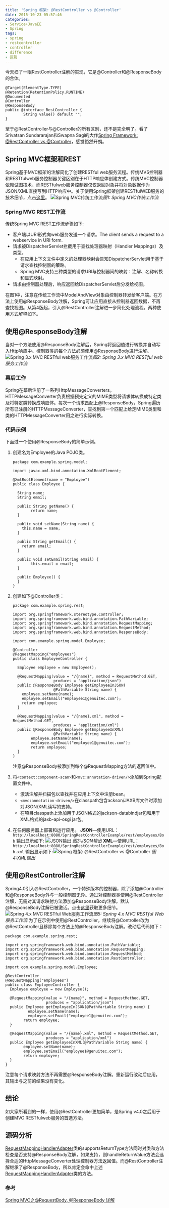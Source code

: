 ```yaml
---
title: 'Spring 框架: @RestController vs @Controller'
date: 2015-10-23 05:57:46
categories: 
- Service+JavaEE
- Spring
tags: 
- spring
- restcontroller
- controller
- difference
- 区别
---
```

今天扫了一眼RestController注解的实现，它是@Controller和@ResponseBody的合体。
```
@Target(ElementType.TYPE)
@Retention(RetentionPolicy.RUNTIME)
@Documented
@Controller
@ResponseBody
public @interface RestController {
        String value() default "";
}
```

至于@RestController与@Controller的所有区别，还不是完全明了。看了Srivatsan	Sundararajan和Swapna Sagi的大作[Spring Framework: @RestController vs @Controller](https://www.genuitec.com/spring-frameworkrestcontroller-vs-controller/)，感觉豁然开朗。

## Spring MVC框架和REST

Spring基于MVC框架的注解简化了创建RESTful web服务流程。传统MVS控制器和RESTfulweb服务控制器关键区别在于HTTP响应体创建方式。传统MVC控制器依赖试图技术，而RESTfulweb服务控制器仅仅返回对象并将对象数据作为JSON/XML直接写到HTTP响应中。关于使用Spring框架创建RESTfulWEB服务的技术细节，点击[这里](http://docs.spring.io/spring-framework/docs/current/spring-framework-reference/html/mvc.html)。
![Spring MVC传统工作流](/images/2015/10/0026uWfMzy7evDAilis5c.png)_图1: Spring MVC传统工作流_

### Spring MVC REST工作流

传统Spring MVC REST工作流步骤如下:
- 客户端以URI形式向web服务发送一个请求。The client sends a request to a webservice in URI form.
- 请求被DispatcherServlet拦截用于查找处理器映射（Handler Mappings）及类型。
  - 在应用上下文文件中定义的处理器映射会告知DispatcherServlet用于基于请求查找控制器的策略。
  - Spring MVC支持三种类型的请求URI与控制器间的映射：注解、名称转换和显式映射。
- 请求由控制器处理后，响应返回给DispatcherServlet后分发给视图。

在图1中，注意在传统工作流中ModelAndView对象由控制器转发给客户端。在方法上使用@ResponseBody注解，Spring可让应用直接从控制器返回数据，不再查找视图。从第4版起，引入@RestController注解进一步简化处理流程。两种使用方式解释如下。

## 使用@ResponseBody注解

当对一个方法使用@ResponseBody注解后，Spring将返回值进行转换并自动写入Http响应中。控制器类的每个方法必须使用@ResponseBody进行注解。
![Spring 3.x MVC RESTful web服务工作流](/images/2015/10/0026uWfMzy7evNBnXfSfc.png)_图2: Spring 3.x MVC RESTful web服务工作流_

### 幕后工作

Spring在幕后注册了一系列HttpMessageConverters。HTTPMessageConverter负责根据预先定义的MIME类型将请求体转换成特定类及将特定类转换成响应体。每次一个请求匹配上@ResponseBody，Spring遍历所有已注册的HTTPMessageConverter，查找到第一个匹配上给定MIME类型和类的HTTPMessageConverter用之进行实际转换。

### 代码示例

下面过一个使用@ResponseBody的简单示例。

1. 创建名为Employee的Java POJO类。
   ```
   package com.example.spring.model;
    
   import javax.xml.bind.annotation.XmlRootElement;
    
   @XmlRootElement(name = "Employee")
   public class Employee {
    
     String name;
     String email;
    
     public String getName() {
           return name;
     }
    
     public void setName(String name) {
       this.name = name;
     }
    
     public String getEmail() {
       return email;
     }
    
     public void setEmail(String email) {
           this.email = email;
     }
    
     public Employee() {
     }
   }
   ```
2. 创建如下@Controller类：
   ```
   package com.example.spring.rest;
    
   import org.springframework.stereotype.Controller;
   import org.springframework.web.bind.annotation.PathVariable;
   import org.springframework.web.bind.annotation.RequestMapping;
   import org.springframework.web.bind.annotation.RequestMethod;
   import org.springframework.web.bind.annotation.ResponseBody;
    
   import com.example.spring.model.Employee;
    
   @Controller
   @RequestMapping("employees")
   public class EmployeeController {
    
     Employee employee = new Employee();
    
     @RequestMapping(value = "/{name}", method = RequestMethod.GET, 
                     produces = "application/json")
     public @ResponseBody Employee getEmployeeInJSON(
                     @PathVariable String name) {
       employee.setName(name);
       employee.setEmail("employee1@genuitec.com");
       return employee;
     }
    
     @RequestMapping(value = "/{name}.xml", method = RequestMethod.GET, 
                     produces = "application/xml")
     public @ResponseBody Employee getEmployeeInXML(
                     @PathVariable String name) {
           employee.setName(name);
           employee.setEmail("employee1@genuitec.com");
           return employee;
     }
   }
   ```
   注意@ResponseBody被添加到每个@RequestMapping方法的返回值中。

3. 将`<context:component-scan>`和`<mvc:annotation-driven/>`添加到Spring配置文件中。
    - 激活注解并扫描包以查找并在应用上下文中注册bean。
    - `<mvc:annotation-driven/>`在classpath包含ackson/JAXB库文件时添加对JSON/XML读写的支持。
    - 在项目classpath上添加用于JSON格式的jackson-databindjar包和用于XML格式的jaxb-api-osgi jar包。
4. 在任何服务器上部署和运行应用。
   **JSON**—使用URL：`http://localhost:8080/SpringRestControllerExample/rest/employees/Bob` 输出显示如下:
   ![JSON输出](/images/2015/10/0026uWfMzy7evNZL66i96.png)
   _图3:JSON输出_
   **XML**—使用URL：`http://localhost:8080/SpringRestControllerExample/rest/employees/Bob.xml`
   输出显示如下:![Spring 框架: @RestController vs @Controller](/images/2015/10/0026uWfMzy7evNUZcX7b9.jpg)
   _图4:XML输出_

## 使用@RestController注解

Spring4.0引入@RestController，一个特殊版本的控制器，除了添加@Controller和@ResponseBody外与一般控制器无异。通过对控制器类使用@RestController注解，无需对其请求映射方法添加@ResponseBody注解。默认@ResponseBody注解已被激活。点击[这里](http://docs.spring.io/spring/docs/current/javadoc-api/org/springframework/web/bind/annotation/RestController.html)获取更多细节。
![Spring 4.x MVC RESTful Web服务工作流](/images/2015/10/0026uWfMzy7evOq7K6c20.png)_图5: Spring 4.x MVC RESTful Web服务工作流_
为了在示例中使用@RestController，继续将@Controller改为@RestController且移除每个方法上的@ResponseBody注解。改动后代码如下：
```
package com.example.spring.rest;
 
import org.springframework.web.bind.annotation.PathVariable;
import org.springframework.web.bind.annotation.RequestMapping;
import org.springframework.web.bind.annotation.RequestMethod;
import org.springframework.web.bind.annotation.RestController;
 
import com.example.spring.model.Employee;
 
@RestController
@RequestMapping("employees")
public class EmployeeController {
  Employee employee = new Employee();
 
  @RequestMapping(value = "/{name}", method = RequestMethod.GET, 
                  produces = "application/json")
  public Employee getEmployeeInJSON(@PathVariable String name) {
          employee.setName(name);
          employee.setEmail("employee1@genuitec.com");
        return employee; 
  }
 
  @RequestMapping(value = "/{name}.xml", method = RequestMethod.GET, 
                  produces = "application/xml")
  public Employee getEmployeeInXML(@PathVariable String name) {
        employee.setName(name);
        employee.setEmail("employee1@genuitec.com");
        return employee;
  }
}
```
注意每个请求映射方法不再需要@ResponseBody注解。重新运行改动后应用，其输出与之前的结果没有变化。

## 结论

如大家所看到的一样，使用@RestController更加简单，是Spring v4.0之后用于创建MVC RESTfulweb服务的首选方法。

## 源码分析

[RequestMappingHandlerAdapter](https://github.com/spring-projects/spring-framework/blob/master/spring-webmvc/src/main/java/org/springframework/web/servlet/mvc/method/annotation/RequestResponseBodyMethodProcessor.java)类的supportsReturnType方法同时对类和方法检查是否支持@ResponseBody注解，如果支持，则handleReturnValue方法会选择合适的HttpMessageConverter处理控制器方法返回值。而@RestController注解继承了@ResponseBody，所以肯定会命中上述[RequestMappingHandlerAdapter](https://github.com/spring-projects/spring-framework/blob/master/spring-webmvc/src/main/java/org/springframework/web/servlet/mvc/method/annotation/RequestResponseBodyMethodProcessor.java)类的方法。

### 参考

[Spring MVC之@RequestBody, @ResponseBody 详解](http://blog.csdn.net/kobejayandy/article/details/12690555)  